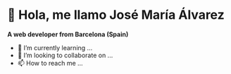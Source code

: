 # 👋 Hola, me llamo José María Álvarez
**A web developer from Barcelona (Spain)**
- 🌱 I’m currently learning ...
- 💞️ I’m looking to collaborate on ...
- 📫 How to reach me ...
